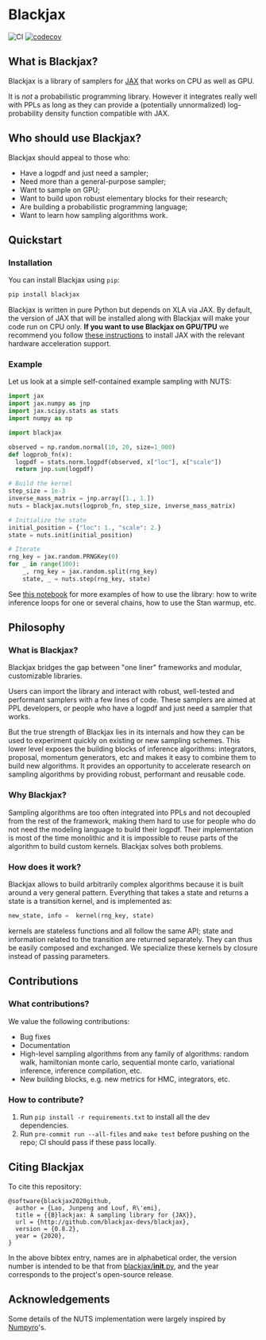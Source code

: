 # Blackjax
![CI](https://github.com/blackjax-devs/blackjax/workflows/Run%20tests/badge.svg?branch=main)
[![codecov](https://codecov.io/gh/blackjax-devs/blackjax/branch/main/graph/badge.svg)](https://codecov.io/gh/blackjax-devs/blackjax)


## What is Blackjax?

Blackjax is a library of samplers for [JAX](https://github.com/google/jax) that
works on CPU as well as GPU.

It is *not* a probabilistic programming library. However it integrates really
well with PPLs as long as they can provide a (potentially unnormalized)
log-probability density function compatible with JAX.

## Who should use Blackjax?

Blackjax should appeal to those who:
- Have a logpdf and just need a sampler;
- Need more than a general-purpose sampler;
- Want to sample on GPU;
- Want to build upon robust elementary blocks for their research;
- Are building a probabilistic programming language;
- Want to learn how sampling algorithms work.

## Quickstart

### Installation

You can install Blackjax using `pip`:

```bash
pip install blackjax
```

Blackjax is written in pure Python but depends on XLA via JAX. By default, the
version of JAX that will be installed along with Blackjax will make your code
run on CPU only. **If you want to use Blackjax on GPU/TPU** we recommend you follow
[these instructions](https://github.com/google/jax#installation) to install JAX
with the relevant hardware acceleration support.

### Example

Let us look at a simple self-contained example sampling with NUTS:

```python
import jax
import jax.numpy as jnp
import jax.scipy.stats as stats
import numpy as np

import blackjax

observed = np.random.normal(10, 20, size=1_000)
def logprob_fn(x):
  logpdf = stats.norm.logpdf(observed, x["loc"], x["scale"])
  return jnp.sum(logpdf)

# Build the kernel
step_size = 1e-3
inverse_mass_matrix = jnp.array([1., 1.])
nuts = blackjax.nuts(logprob_fn, step_size, inverse_mass_matrix)

# Initialize the state
initial_position = {"loc": 1., "scale": 2.}
state = nuts.init(initial_position)

# Iterate
rng_key = jax.random.PRNGKey(0)
for _ in range(100):
    _, rng_key = jax.random.split(rng_key)
    state, _ = nuts.step(rng_key, state)
```

See [this
notebook](https://github.com/blackjax-devs/blackjax/blob/master/examples/Introduction.ipynb) for more examples of how to use the library: how to write inference loops for one or several chains, how to use the Stan warmup, etc.

## Philosophy

### What is Blackjax?

Blackjax bridges the gap between "one liner" frameworks and modular, customizable
libraries.

Users can import the library and interact with robust, well-tested and performant
samplers with a few lines of code. These samplers are aimed at PPL developers,
or people who have a logpdf and just need a sampler that works.

But the true strength of Blackjax lies in its internals and how they can be used
to experiment quickly on existing or new sampling schemes. This lower level
exposes the building blocks of inference algorithms: integrators, proposal,
momentum generators, etc and makes it easy to combine them to build new
algorithms. It provides an opportunity to accelerate research on sampling
algorithms by providing robust, performant and reusable code.

### Why Blackjax?

Sampling algorithms are too often integrated into PPLs and not decoupled from
the rest of the framework, making them hard to use for people who do not need
the modeling language to build their logpdf. Their implementation is most of
the time monolithic and it is impossible to reuse parts of the algorithm to
build custom kernels. Blackjax solves both problems.

### How does it work?

Blackjax allows to build arbitrarily complex algorithms because it is built
around a very general pattern. Everything that takes a state and returns a state
is a transition kernel, and is implemented as:

```python
new_state, info =  kernel(rng_key, state)
```

kernels are stateless functions and all follow the same API; state and
information related to the transition are returned separately. They can thus be
easily composed and exchanged. We specialize these kernels by closure instead of
passing parameters.

## Contributions

### What contributions?

We value the following contributions:
- Bug fixes
- Documentation
- High-level sampling algorithms from any family of algorithms: random walk,
  hamiltonian monte carlo, sequential monte carlo, variational inference,
  inference compilation, etc.
- New building blocks, e.g. new metrics for HMC, integrators, etc.

### How to contribute?

1. Run `pip install -r requirements.txt` to install all the dev
   dependencies.
2. Run `pre-commit run --all-files` and `make test` before pushing on the repo; CI should pass if
   these pass locally.

## Citing Blackjax

To cite this repository:

```
@software{blackjax2020github,
  author = {Lao, Junpeng and Louf, R\'emi},
  title = {{B}lackjax: A sampling library for {JAX}},
  url = {http://github.com/blackjax-devs/blackjax},
  version = {0.8.2},
  year = {2020},
}
```
In the above bibtex entry, names are in alphabetical order, the version number
is intended to be that from [blackjax/__init__.py](https://github.com/blackjax-devs/blackjax/blob/main/blackjax/__init__.py), and the year corresponds to the project's open-source release.

## Acknowledgements

Some details of the NUTS implementation were largely inspired by
[Numpyro](https://github.com/pyro-ppl/numpyro)'s.

